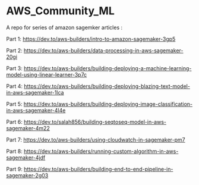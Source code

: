# AWS_Community_ML

A repo for series of amazon sagemker articles : 


Part 1: https://dev.to/aws-builders/intro-to-amazon-sagemaker-3gp5 

Part 2: https://dev.to/aws-builders/data-processing-in-aws-sagemaker-20gi


Part 3: https://dev.to/aws-builders/building-deploying-a-machine-learning-model-using-linear-learner-3p7c

Part 4: https://dev.to/aws-builders/building-deploying-blazing-text-model-in-aws-sagemaker-1lca

Part 5: https://dev.to/aws-builders/building-deploying-image-classification-in-aws-sagemaker-4l4e

Part 6: https://dev.to/salah856/building-seqtoseq-model-in-aws-sagemaker-4m22

Part 7: https://dev.to/aws-builders/using-cloudwatch-in-sagemaker-pm7

Part 8:  https://dev.to/aws-builders/running-custom-algorithm-in-aws-sagemaker-4jdf

Part 9: https://dev.to/aws-builders/building-end-to-end-pipeline-in-sagemaker-2g03 

